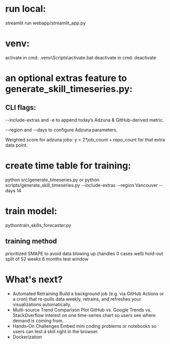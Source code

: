 # run local:
streamlit run webapp/streamlit_app.py

# venv:
activate in cmd: .venv\Scripts\activate.bat
deactivate in cmd: deactivate

# an optional extras feature to generate_skill_timeseries.py:

## CLI flags:

--include-extras and -e to append today’s Adzuna & GitHub-derived metric.

--region and --days to configure Adzuna parameters.

Weighted score for adzuna jobs: 
y = 2*job_count + repo_count for that extra data point.

# create time table for training:
python src/generate_timeseries.py
or 
python scripts/generate_skill_timeseries.py --include-extras --region Vancouver --days 14


# train model:
pythontrain_skills_forecaster.py

## training method
prioritized SMAPE to avoid data blowing up (handles 0 cases well)
hold-out split of 52 weeks
6 months test window

# What's next?
- Automated Retraining
Build a background job (e.g. via GitHub Actions or a cron) that re-pulls data weekly, retrains, and refreshes your visualizations automatically.
- Multi-source Trend Comparison
Plot GitHub vs. Google Trends vs. StackOverflow interest on one time-series chart so users see where demand is coming from.
- Hands-On Challenges
Embed mini coding problems or notebooks so users can test a skill right in the browser.
- Dockerization